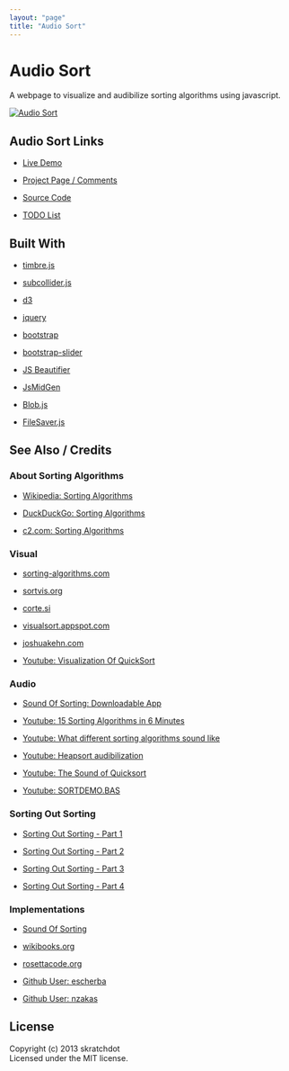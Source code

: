 ```yaml
---
layout: "page"
title: "Audio Sort"
---
```

# Audio Sort

A webpage to visualize and audibilize sorting algorithms using javascript.

[![Audio Sort][2]][1]

  [1]: http://skratchdot.github.io/audio-sort/index.html
  [2]: http://skratchdot.github.io/audio-sort/img/preview.jpg (Audio Sort)


## Audio Sort Links

- [Live Demo](http://skratchdot.github.io/audio-sort/index.html)

- [Project Page / Comments](http://skratchdot.com/projects/audio-sort/)

- [Source Code](https://github.com/skratchdot/audio-sort/)

- [TODO List](https://github.com/skratchdot/audio-sort/blob/gh-pages/TODO.md)


## Built With

- [timbre.js](http://mohayonao.github.io/timbre.js/)

- [subcollider.js](http://mohayonao.github.io/subcollider.js/)

- [d3](http://d3js.org/)

- [jquery](http://jquery.com/)

- [bootstrap](http://twitter.github.com/bootstrap/)

- [bootstrap-slider](http://www.eyecon.ro/bootstrap-slider/)

- [JS Beautifier](http://jsbeautifier.org/)

- [JsMidGen](https://github.com/dingram/jsmidgen)

- [Blob.js](https://github.com/eligrey/Blob.js)

- [FileSaver.js](https://github.com/eligrey/FileSaver.js)


## See Also / Credits

### About Sorting Algorithms

- [Wikipedia: Sorting Algorithms](http://en.wikipedia.org/wiki/Sorting_algorithms)

- [DuckDuckGo: Sorting Algorithms](https://duckduckgo.com/c/Sorting_algorithms)

- [c2.com: Sorting Algorithms](http://c2.com/cgi/wiki?SortingAlgorithms)

### Visual

- [sorting-algorithms.com](http://www.sorting-algorithms.com/)

- [sortvis.org](http://sortvis.org/index.html)

- [corte.si](http://corte.si/posts/code/visualisingsorting/index.html)

- [visualsort.appspot.com](http://visualsort.appspot.com/)

- [joshuakehn.com](http://joshuakehn.com/blog/static/sort.html)

- [Youtube: Visualization Of QuickSort](http://www.youtube.com/watch?v=aXXWXz5rF64)

### Audio

- [Sound Of Sorting: Downloadable App](http://panthema.net/2013/sound-of-sorting/)

- [Youtube: 15 Sorting Algorithms in 6 Minutes](https://www.youtube.com/watch?v=kPRA0W1kECg)

- [Youtube: What different sorting algorithms sound like](http://www.youtube.com/watch?v=t8g-iYGHpEA)

- [Youtube: Heapsort audibilization](http://www.youtube.com/watch?v=iXAjiDQbPSw)

- [Youtube: The Sound of Quicksort](http://www.youtube.com/watch?v=m1PS8IR6Td0)

- [Youtube: SORTDEMO.BAS](https://www.youtube.com/watch?v=leNaS9eJWqo)

### Sorting Out Sorting

- [Sorting Out Sorting - Part 1](http://www.youtube.com/watch?v=YvTW7341kpA)

- [Sorting Out Sorting - Part 2](http://www.youtube.com/watch?v=plAi7kcqMNU)

- [Sorting Out Sorting - Part 3](http://www.youtube.com/watch?v=gtdfW3TbeYY)

- [Sorting Out Sorting - Part 4](http://www.youtube.com/watch?v=wdcoRfS8edM)

### Implementations

- [Sound Of Sorting](https://github.com/bingmann/sound-of-sorting)

- [wikibooks.org](http://en.wikibooks.org/wiki/Algorithm_Implementation/Sorting)

- [rosettacode.org](http://rosettacode.org/wiki/Category:Sorting_Algorithms)

- [Github User: escherba](https://github.com/escherba/algorithms-in-javascript/)

- [Github User: nzakas](https://github.com/nzakas/computer-science-in-javascript/)


## License

Copyright (c) 2013 skratchdot  
Licensed under the MIT license.
